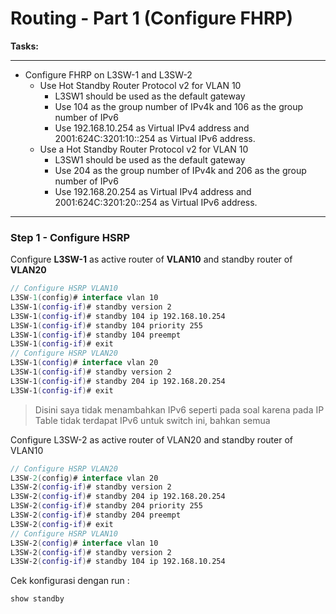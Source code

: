 # Routing - Part 1 (Configure FHRP)

**Tasks:**

---

- Configure FHRP on L3SW-1 and L3SW-2	
  - Use Hot Standby Router Protocol v2 for VLAN 10
    - L3SW1 should be used as the default gateway
    - Use 104 as the group number of IPv4k and 106 as the group number of IPv6
    - Use 192.168.10.254 as Virtual IPv4 address and 2001:624C:3201:10::254 as Virtual IPv6 address.
  - Use a Hot Standby Router Protocol v2 for VLAN 10
    - L3SW1 should be used as the default gateway
    - Use 204 as the group number of IPv4k and 206 as the group number of IPv6
    - Use 192.168.20.254 as Virtual IPv4 address and 2001:624C:3201:20::254 as Virtual IPv6 address.

---

### Step 1 - Configure HSRP

Configure **L3SW-1** as active router of **VLAN10** and standby router of **VLAN20**

```kotlin
// Configure HSRP VLAN10
L3SW-1(config)# interface vlan 10
L3SW-1(config-if)# standby version 2
L3SW-1(config-if)# standby 104 ip 192.168.10.254
L3SW-1(config-if)# standby 104 priority 255
L3SW-1(config-if)# standby 104 preempt
L3SW-1(config-if)# exit
// Configure HSRP VLAN20
L3SW-1(config)# interface vlan 20
L3SW-1(config-if)# standby version 2
L3SW-1(config-if)# standby 204 ip 192.168.20.254
L3SW-1(config-if)# exit
```

> Disini saya tidak menambahkan IPv6 seperti pada soal karena pada IP Table tidak terdapat IPv6 untuk switch ini, bahkan semua

Configure L3SW-2 as active router of VLAN20 and standby router of VLAN10

```kotlin
// Configure HSRP VLAN20
L3SW-2(config)# interface vlan 20
L3SW-2(config-if)# standby version 2
L3SW-2(config-if)# standby 204 ip 192.168.20.254
L3SW-2(config-if)# standby 204 priority 255
L3SW-2(config-if)# standby 204 preempt
L3SW-2(config-if)# exit
// Configure HSRP VLAN10
L3SW-2(config)# interface vlan 10
L3SW-2(config-if)# standby version 2
L3SW-2(config-if)# standby 104 ip 192.168.10.254
```

Cek konfigurasi dengan run :

```kotlin
show standby
```

